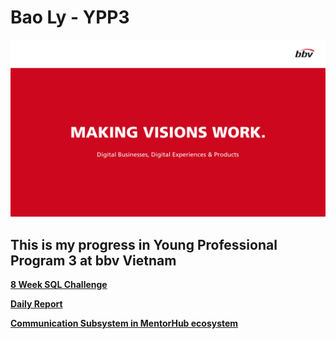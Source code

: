 # Bao Ly - YPP3

![Cover](cover.png)

## This is my progress in Young Professional Program 3 at bbv Vietnam

[**8 Week SQL Challenge**](8-Week-SQL-Challenge)

[**Daily Report**](Daily-Report)

[**Communication Subsystem in MentorHub ecosystem**](MentorHub-CommunicationSubsystem)